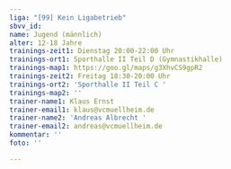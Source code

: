 ```yaml
---
liga: "[99] Kein Ligabetrieb"
sbvv_id: 
name: Jugend (männlich)
alter: 12-18 Jahre
trainings-zeit1: Dienstag 20:00-22:00 Uhr
trainings-ort1: Sporthalle II Teil D (Gymnastikhalle)
trainings-map1: https://goo.gl/maps/g3XhvCS9gpR2
trainings-zeit2: Freitag 18:30-20:00 Uhr
trainings-ort2: 'Sporthalle II Teil C '
trainings-map2: ''
trainer-name1: Klaus Ernst
trainer-email1: klaus@vcmuellheim.de
trainer-name2: 'Andreas Albrecht '
trainer-email2: andreas@vcmuellheim.de
kommentar: ''
foto: ''

---
```

